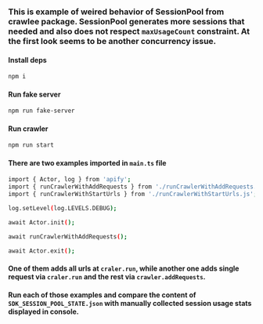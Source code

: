 ### This is example of weired behavior of SessionPool from crawlee package. SessionPool generates more sessions that needed and also does not respect `maxUsageCount` constraint. At the first look seems to be another concurrency issue.
#### Install deps 
```sh
npm i
```
#### Run fake server 
```sh
npm run fake-server 
```

#### Run crawler
```sh
npm run start
```


#### There are two examples imported in `main.ts` file
```sh
import { Actor, log } from 'apify';
import { runCrawlerWithAddRequests } from './runCrawlerWithAddRequests.js';
import { runCrawlerWithStartUrls } from './runCrawlerWithStartUrls.js';

log.setLevel(log.LEVELS.DEBUG);

await Actor.init();

await runCrawlerWithAddRequests();

await Actor.exit();

```
#### One of them adds all urls at `craler.run`, while another one adds single request via `craler.run` and the rest via `crawler.addRequests`.
#### Run each of those examples and compare the content of `SDK_SESSION_POOL_STATE.json` with manually collected session usage stats displayed in console.
